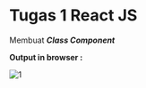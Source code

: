# Tugas 1 React JS

Membuat <b><i>Class Component</i></b>

<b>Output in browser :</b>

![1](https://user-images.githubusercontent.com/92837751/184268169-da85ad02-a473-4b41-a258-5d368ed4b3d4.jpg)
